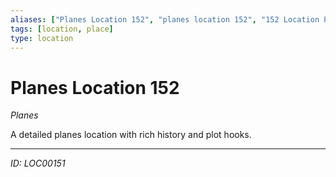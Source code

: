 ```yaml
---
aliases: ["Planes Location 152", "planes location 152", "152 Location Planes"]
tags: [location, place]
type: location
---
```


# Planes Location 152

*Planes*

A detailed planes location with rich history and plot hooks.

---
*ID: LOC00151*